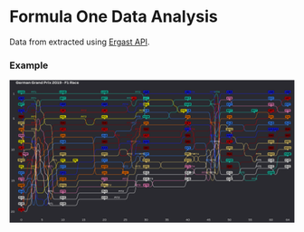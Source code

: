 #  Formula One Data Analysis

Data from extracted using [Ergast API](http://ergast.com/mrd/).

### Example

<img src="test.png"/>
